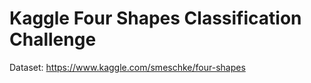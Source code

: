 # Kaggle Four Shapes Classification Challenge

Dataset: https://www.kaggle.com/smeschke/four-shapes

